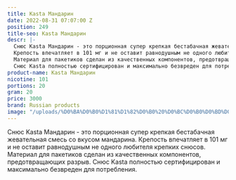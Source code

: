 ```yaml
---
title: Kasta Мандарин
date: 2022-08-31 07:07:00 Z
position: 249
title-seo: Kasta Мандарин
descr: |-
  Снюс Kasta Мандарин - это порционная супер крепкая бестабачная жевательная смесь со вкусом мандарина.
  Крепость впечатляет в 101 мг и не оставит равнодушным не одного любителя крепких снюсов.
  Материал для пакетиков сделан из качественных компонентов, предотвращающих разрыв.
  Снюс Kasta полностью сертифицирован и максимально безвреден для потребления.
product-name: Kasta Мандарин
nicotine: 101
portions: 20
gram: 20
price: 3000
brand: Russian products
image: "/uploads/%D0%BA%D0%B0%D1%81%D1%82%D0%B0%20%D0%BC%D0%B0%D0%BD%D0%B4%D0%B0%D1%80%D0%B8%D0%BD.png"
---
```


Снюс Kasta Мандарин - это порционная супер крепкая бестабачная жевательная смесь со вкусом мандарина.
Крепость впечатляет в 101 мг и не оставит равнодушным не одного любителя крепких снюсов.
Материал для пакетиков сделан из качественных компонентов, предотвращающих разрыв.
Снюс Kasta полностью сертифицирован и максимально безвреден для потребления.